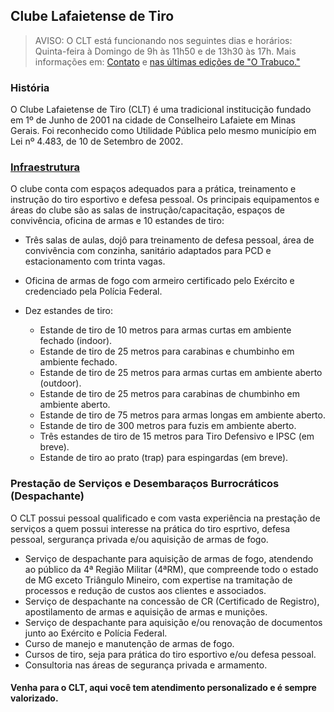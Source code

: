 ## Clube Lafaietense de Tiro

> AVISO: O CLT está funcionando nos seguintes dias e horários: Quinta-feira à Domingo de 9h às 11h50 e de 13h30 às 17h. Mais informações em: [Contato](/pages/contact) e [nas últimas edições de "O Trabuco."](/publicacoes/trabuco/trabuco.md)

### História
O Clube Lafaietense de Tiro (CLT) é uma tradicional institucição fundado em 1º de Junho de 2001 na cidade de Conselheiro Lafaiete em Minas Gerais. Foi reconhecido como Utilidade Pública pelo mesmo município em Lei nº 4.483, de 10 de Setembro de 2002.

### [Infraestrutura](/pages/infraestrutura.md)
O clube conta com espaços adequados para a prática, treinamento e instrução do tiro esportivo e defesa pessoal. Os principais equipamentos e áreas do clube são as salas de instrução/capacitação, espaços de convivência, oficina de armas e 10 estandes de tiro:

- Três salas de aulas, dojô para treinamento de defesa pessoal, área de convivência com conzinha, sanitário adaptados para PCD e estacionamento com trinta vagas.

- Oficina de armas de fogo com armeiro certificado pelo Exército e credenciado pela Polícia Federal.

- Dez estandes de tiro:
    
    - Estande de tiro de 10 metros para armas curtas em ambiente fechado (indoor).
    - Estande de tiro de 25 metros para carabinas e chumbinho em ambiente fechado.
    - Estande de tiro de 25 metros para armas curtas em ambiente aberto (outdoor).
    - Estande de tiro de 25 metros para carabinas de chumbinho em ambiente aberto.
    - Estande de tiro de 75 metros para armas longas em ambiente aberto.
    - Estande de tiro de 300 metros para fuzis em ambiente aberto.
    - Três estandes de tiro de 15 metros para Tiro Defensivo e IPSC (em breve).
    - Estande de tiro ao prato (trap) para espingardas (em breve).


### Prestação de Serviços e Desembaraços Burrocráticos (Despachante)
O CLT possui pessoal qualificado e com vasta experiência na prestação de serviços a quem possui interesse na prática do tiro esprtivo, defesa pessoal, sergurança privada e/ou aquisição de armas de fogo. 

- Serviço de despachante para aquisição de armas de fogo, atendendo ao público da 4ª Região Militar (4ªRM), que compreende todo o estado de MG exceto Triângulo Mineiro, com expertise na tramitação de processos e redução de custos aos clientes e associados.
- Serviço de despachante na concessão de CR (Certificado de Registro), apostilamento de armas e aquisição de armas e munições.
- Serviço de despachante para aquisição e/ou renovação de documentos junto ao Exército e Polícia Federal.
- Curso de manejo e manutenção de armas de fogo.
- Cursos de tiro, seja para prática do tiro esportivo e/ou defesa pessoal.
- Consultoria nas áreas de segurança privada e armamento.


#### Venha para o CLT, aqui você tem atendimento personalizado e é sempre valorizado.

